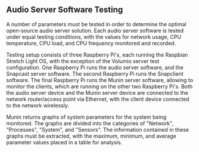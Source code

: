 ## Audio Server Software Testing

A number of parameters must be tested in order to determine the optimal open-source
audio server solution. Each audio server software is tested under
equal testing conditions, with the values for network usage, CPU temperature, CPU
load, and CPU frequency monitored and recorded.

Testing setup consists of three Raspberry Pi's, each running the Raspbian
Stretch Light OS, with the exception of the Volumio server test configuration.
One Raspberry Pi runs the audio server software, and the Snapcast server software.
The second Raspberry Pi runs the Snapclient software. The final Raspberry Pi
runs the Munin server software, allowing to monitor the clients, which are running
on the other two Raspberry Pi's. Both the audio server device and the Munin
server device are connected to the network router/access point via Ethernet,
with the client device connected to the network wirelessly.

Munin returns graphs of system parameters for the system being monitored. The
graphs are divided into the categories of "Network", "Processes", "System", and
"Sensors". The information contained in these graphs must be extracted, with the
maximum, minimum, and average parameter values placed in a table for analysis.

